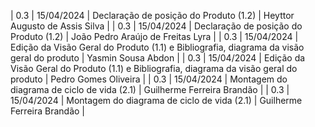| 0.3 | 15/04/2024 | Declaração de posição do Produto (1.2) | Heyttor Augusto de Assis Silva |
| 0.3 | 15/04/2024 | Declaração de posição do Produto (1.2) | João Pedro Araújo de Freitas Lyra |
| 0.3 | 15/04/2024 | Edição da Visão Geral do Produto (1.1)  e Bibliografia, diagrama da visão geral do produto | Yasmin Sousa Abdon |
| 0.3 | 15/04/2024 | Edição da Visão Geral do Produto (1.1)  e Bibliografia, diagrama da visão geral do produto | Pedro Gomes Oliveira  |
| 0.3 | 15/04/2024 | Montagem do diagrama de ciclo de vida (2.1) | Guilherme Ferreira Brandão  |
| 0.3 | 15/04/2024 | Montagem do diagrama de ciclo de vida (2.1) | Guilherme Ferreira Brandão  |
